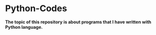# Python-Codes
**The topic of this repository is about programs that I have written with Python language.**
